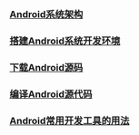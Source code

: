 ### [Android系统架构](https://github.com/ningbaoqi/AndroidBase/blob/master/README-jiagou.md)
### [搭建Android系统开发环境](https://github.com/ningbaoqi/AndroidBase/blob/master/README-dajian.md)
### [下载Android源码](https://github.com/ningbaoqi/AndroidBase/blob/master/README-download.md)
### [编译Android源代码](https://github.com/ningbaoqi/AndroidBase/blob/master/README-make.md)
### [Android常用开发工具的用法](https://github.com/ningbaoqi/AndroidBase/blob/master/README-tool.md)
